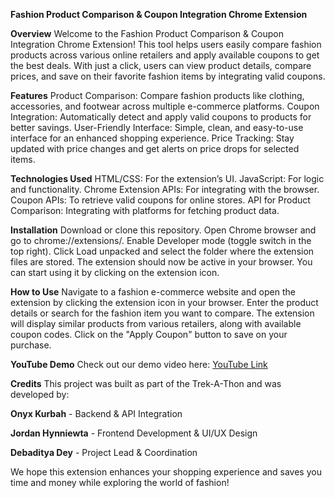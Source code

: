 **Fashion Product Comparison & Coupon Integration Chrome Extension**

**Overview**
Welcome to the Fashion Product Comparison & Coupon Integration Chrome Extension! This tool helps users easily compare fashion products across various online retailers and apply available coupons to get the best deals. 
With just a click, users can view product details, compare prices, and save on their favorite fashion items by integrating valid coupons.

**Features**
Product Comparison: Compare fashion products like clothing, accessories, and footwear across multiple e-commerce platforms.
Coupon Integration: Automatically detect and apply valid coupons to products for better savings.
User-Friendly Interface: Simple, clean, and easy-to-use interface for an enhanced shopping experience.
Price Tracking: Stay updated with price changes and get alerts on price drops for selected items.

**Technologies Used**
HTML/CSS: For the extension’s UI.
JavaScript: For logic and functionality.
Chrome Extension APIs: For integrating with the browser.
Coupon APIs: To retrieve valid coupons for online stores.
API for Product Comparison: Integrating with platforms for fetching product data.

**Installation**
Download or clone this repository.
Open Chrome browser and go to chrome://extensions/.
Enable Developer mode (toggle switch in the top right).
Click Load unpacked and select the folder where the extension files are stored.
The extension should now be active in your browser. You can start using it by clicking on the extension icon.

**How to Use**
Navigate to a fashion e-commerce website and open the extension by clicking the extension icon in your browser.
Enter the product details or search for the fashion item you want to compare.
The extension will display similar products from various retailers, along with available coupon codes.
Click on the "Apply Coupon" button to save on your purchase.

**YouTube Demo**
Check out our demo video here: [YouTube Link](https://youtu.be/TXMFKejp0Lk?si=-AJtodWKqNzs01xX)

**Credits**
This project was built as part of the Trek-A-Thon and was developed by:

**Onyx Kurbah** - Backend & API Integration

**Jordan Hynniewta** - Frontend Development & UI/UX Design

**Debaditya Dey** - Project Lead & Coordination

We hope this extension enhances your shopping experience and saves you time and money while exploring the world of fashion!